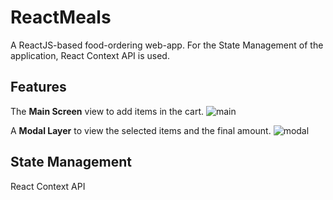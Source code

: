# ReactMeals

A ReactJS-based food-ordering web-app. For the State Management of the application, React Context API is used.

## Features

The **Main Screen** view to add items in the cart. 
![main](https://user-images.githubusercontent.com/82762243/156661007-90c42d60-0921-46b7-b353-b1818af3c564.png)

A **Modal Layer** to view the selected items and the final amount. 
![modal](https://user-images.githubusercontent.com/82762243/156661002-a0a3028b-fef6-4bfe-9eb4-32b4d148a409.png)

## State Management

React Context API



